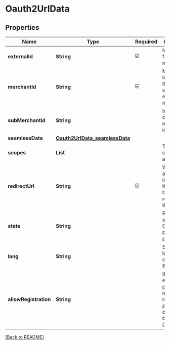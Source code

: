 # Oauth2UrlData
## Properties

| Name | Type | Required | Description |
| ------------- | ------------- | ------------- | ------------- |
| **externalId** | **String** | ☑️ | Identifier from merchant |
| **merchantId** | **String** | ☑️ | Merchant identifier that is unique per each merchant |
| **subMerchantId** | **String** |  | Information of sub merchant identifier |
| **seamlessData** | [**Oauth2UrlData_seamlessData**](Oauth2UrlData_seamlessData.md) |  |  |
| **scopes** | **List** |  | The scopes of the authorization |
| **redirectUrl** | **String** | ☑️ | When user authorization is success, the user will be redirected to this URL |
| **state** | **String** |  | Random string for CSRF protection purposes |
| **lang** | **String** |  | Service language code. ISO 639-1 |
| **allowRegistration** | **String** |  | If value equals true, provider may enable registration process during binding. Default true |

[[Back to README]](../../../../README.md)
